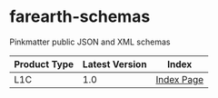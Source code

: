 # farearth-schemas
Pinkmatter public JSON and XML schemas

| Product Type  | Latest Version | Index |
| ------------- | -------------- | ----- |
| L1C | 1.0 | [Index Page](L1C\V1.0\README.md) |
